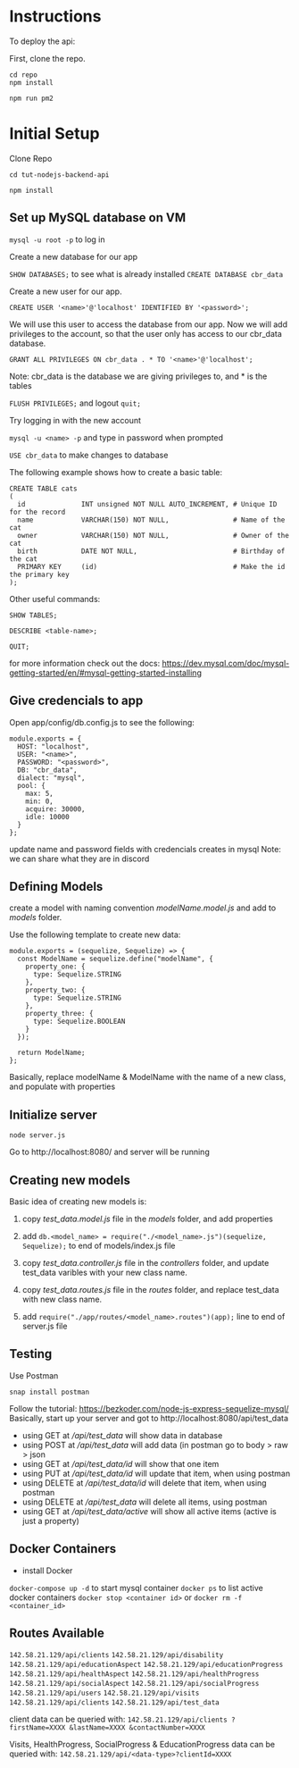 # Instructions

To deploy the api:

First, clone the repo.

```
cd repo
npm install

npm run pm2
```


# Initial Setup

Clone Repo

```
cd tut-nodejs-backend-api

npm install

```


## Set up MySQL database on VM

`mysql -u root -p` to log in

Create a new database for our app

`SHOW DATABASES;` to see what is already installed
`CREATE DATABASE cbr_data`


Create a new user for our app.

`CREATE USER '<name>'@'localhost' IDENTIFIED BY '<password>';`


We will use this user to access the database from our app. 
Now we will add privileges to the account, so that the user only has access to
our cbr_data database.

`GRANT ALL PRIVILEGES ON cbr_data . * TO '<name>'@'localhost';`

Note: cbr_data is the database we are giving privileges to, and * is the tables

`FLUSH PRIVILEGES;` and logout `quit;`


Try logging in with the new account

`mysql -u <name> -p` and type in password when prompted

`USE cbr_data` to make changes to database


The following example shows how to create a basic table:

```
CREATE TABLE cats
(
  id              INT unsigned NOT NULL AUTO_INCREMENT, # Unique ID for the record
  name            VARCHAR(150) NOT NULL,                # Name of the cat
  owner           VARCHAR(150) NOT NULL,                # Owner of the cat
  birth           DATE NOT NULL,                        # Birthday of the cat
  PRIMARY KEY     (id)                                  # Make the id the primary key
);
```

Other useful commands:

`SHOW TABLES;`

`DESCRIBE <table-name>;`

`QUIT;` 

for more information check out the docs:
https://dev.mysql.com/doc/mysql-getting-started/en/#mysql-getting-started-installing



## Give credencials to app

Open  app/config/db.config.js to see the following:

```
module.exports = {
  HOST: "localhost",
  USER: "<name>",
  PASSWORD: "<password>",
  DB: "cbr_data",
  dialect: "mysql",
  pool: {
    max: 5,
    min: 0,
    acquire: 30000,
    idle: 10000
  }
};
```

update name and password fields with credencials creates in mysql
Note: we can share what they are in discord



## Defining Models

create a model with naming convention *modelName.model.js* and add to *models* 
folder.

Use the following template to create new data:

```
module.exports = (sequelize, Sequelize) => {
  const ModelName = sequelize.define("modelName", {
    property_one: {
      type: Sequelize.STRING
    },
    property_two: {
      type: Sequelize.STRING
    },
    property_three: {
      type: Sequelize.BOOLEAN
    }
  });

  return ModelName;
};
```

Basically, replace modelName & ModelName with the name of a new class, and populate
with properties



## Initialize server

`node server.js`

Go to http://localhost:8080/ and server will be running



## Creating new models

Basic idea of creating new models is:

1. copy *test_data.model.js* file in the *models* folder, and add properties

2. add `db.<model_name> = require("./<model_name>.js")(sequelize, Sequelize);`
to end of models/index.js file

3. copy *test_data.controller.js* file in the *controllers* folder, and update test_data varibles with your new class name.

4. copy *test_data.routes.js* file in the *routes* folder, and replace test_data with new class name.

5. add `require("./app/routes/<model_name>.routes")(app);` line to end of server.js file



## Testing

Use Postman

`snap install postman`


Follow the tutorial: https://bezkoder.com/node-js-express-sequelize-mysql/
Basically, start up your server and got to http://localhost:8080/api/test_data

- using GET at */api/test_data* will show data in database
- using POST at */api/test_data* will add data (in postman go to body > raw > json 
- using GET at */api/test_data/id* will show that one item
- using PUT at */api/test_data/id* will update that item, when using postman
- using DELETE at */api/test_data/id* will delete that item, when using postman
- using DELETE at */api/test_data* will delete all items, using postman
- using GET at */api/test_data/active* will show all active items (active is just a property)


## Docker Containers

- install Docker

`docker-compose up -d` to start mysql container
`docker ps` to list active docker containers
`docker stop <container id>` or `docker rm -f <container_id>` 

## Routes Available

`142.58.21.129/api/clients`
`142.58.21.129/api/disability`
`142.58.21.129/api/educationAspect`
`142.58.21.129/api/educationProgress`
`142.58.21.129/api/healthAspect`
`142.58.21.129/api/healthProgress`
`142.58.21.129/api/socialAspect`
`142.58.21.129/api/socialProgress`
`142.58.21.129/api/users`
`142.58.21.129/api/visits`
`142.58.21.129/api/clients`
`142.58.21.129/api/test_data`

client data can be queried with: `142.58.21.129/api/clients
?firstName=XXXX
&lastName=XXXX
&contactNumber=XXXX`

Visits, HealthProgress, SocialProgress & EducationProgress data can be queried with: 
`142.58.21.129/api/<data-type>?clientId=XXXX`

